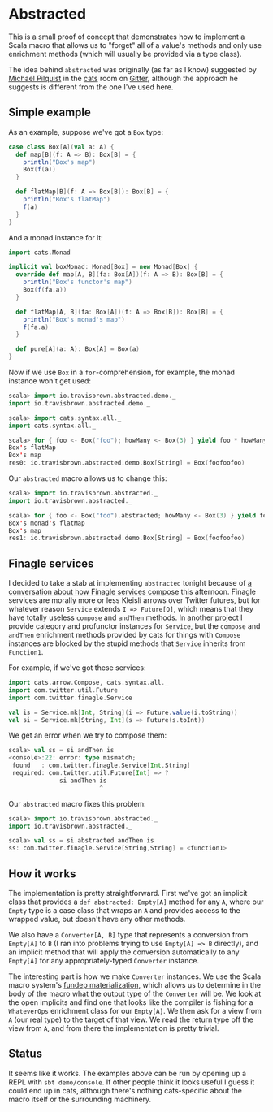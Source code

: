 # Abstracted

This is a small proof of concept that demonstrates how to implement a Scala
macro that allows us to "forget" all of a value's methods and only use
enrichment methods (which will usually be provided via a type class).

The idea behind `abstracted` was originally (as far as I know) suggested by
[Michael Pilquist](https://twitter.com/mpilquist) in the
[cats](https://github.com/non/cats) room on
[Gitter](https://gitter.im/non/cats?at=5565ecf27a71f1612c266c8d), although the
approach he suggests is different from the one I've used here.

## Simple example

As an example, suppose we've got a `Box` type:

```scala
case class Box[A](val a: A) {
  def map[B](f: A => B): Box[B] = {
    println("Box's map")
    Box(f(a))
  }

  def flatMap[B](f: A => Box[B]): Box[B] = {
    println("Box's flatMap")
    f(a)
  }
}
```

And a monad instance for it:

```scala
import cats.Monad

implicit val boxMonad: Monad[Box] = new Monad[Box] {
  override def map[A, B](fa: Box[A])(f: A => B): Box[B] = {
    println("Box's functor's map")
    Box(f(fa.a))
  }

  def flatMap[A, B](fa: Box[A])(f: A => Box[B]): Box[B] = {
    println("Box's monad's map")
    f(fa.a)
  }

  def pure[A](a: A): Box[A] = Box(a)
}
```

Now if we use `Box` in a `for`-comprehension, for example, the monad instance
won't get used:

```scala
scala> import io.travisbrown.abstracted.demo._
import io.travisbrown.abstracted.demo._

scala> import cats.syntax.all._
import cats.syntax.all._

scala> for { foo <- Box("foo"); howMany <- Box(3) } yield foo * howMany
Box's flatMap
Box's map
res0: io.travisbrown.abstracted.demo.Box[String] = Box(foofoofoo)
```

Our `abstracted` macro allows us to change this:

```scala
scala> import io.travisbrown.abstracted._
import io.travisbrown.abstracted._

scala> for { foo <- Box("foo").abstracted; howMany <- Box(3) } yield foo * howMany
Box's monad's flatMap
Box's map
res1: io.travisbrown.abstracted.demo.Box[String] = Box(foofoofoo)
```

## Finagle services

I decided to take a stab at implementing `abstracted` tonight because of
[a conversation about how Finagle services compose](https://github.com/twitter/finagle/issues/385)
this afternoon. Finagle services are morally more or less Kleisli arrows over
Twitter futures, but for whatever reason `Service` extends `I => Future[O]`,
which means that they have totally useless `compose` and `andThen` methods. In
another [project](https://github.com/travisbrown/catbird) I provide category
and profunctor instances for `Service`, but the `compose` and `andThen`
enrichment methods provided by cats for things with `Compose` instances are
blocked by the stupid methods that `Service` inherits from `Function1`.

For example, if we've got these services:

```scala
import cats.arrow.Compose, cats.syntax.all._
import com.twitter.util.Future
import com.twitter.finagle.Service

val is = Service.mk[Int, String](i => Future.value(i.toString))
val si = Service.mk[String, Int](s => Future(s.toInt))
```

We get an error when we try to compose them:

```scala
scala> val ss = si andThen is
<console>:22: error: type mismatch;
 found   : com.twitter.finagle.Service[Int,String]
 required: com.twitter.util.Future[Int] => ?
              si andThen is
                         ^
```

Our `abstracted` macro fixes this problem:

```scala
scala> import io.travisbrown.abstracted._
import io.travisbrown.abstracted._

scala> val ss = si.abstracted andThen is
ss: com.twitter.finagle.Service[String,String] = <function1>
```

## How it works

The implementation is pretty straightforward. First we've got an implicit class
that provides a `def abstracted: Empty[A]` method for any `A`, where our `Empty`
type is a case class that wraps an `A` and provides access to the wrapped value,
but doesn't have any other methods.

We also have a `Converter[A, B]` type that represents a conversion from
`Empty[A]` to `B` (I ran into problems trying to use `Empty[A] => B` directly),
and an implicit method that will apply the conversion automatically to any
`Empty[A]` for any appropriately-typed `Converter` instance.

The interesting part is how we make `Converter` instances. We use the Scala
macro system's [fundep materialization](http://docs.scala-lang.org/overviews/macros/implicits.html), which allows us to determine in the body of the macro what the output
type of the `Converter` will be. We look at the open implicits and find one that
looks like the compiler is fishing for a `WhateverOps` enrichment class for our
`Empty[A]`. We then ask for a view from `A` (our real type) to the target of
that view. We read the return type off the view from `A`, and from there the
implementation is pretty trivial.

## Status

It seems like it works. The examples above can be run by opening up a REPL with
`sbt demo/console`. If other people think it looks useful I guess it could end
up in cats, although there's nothing cats-specific about the macro itself or the
surrounding machinery.

